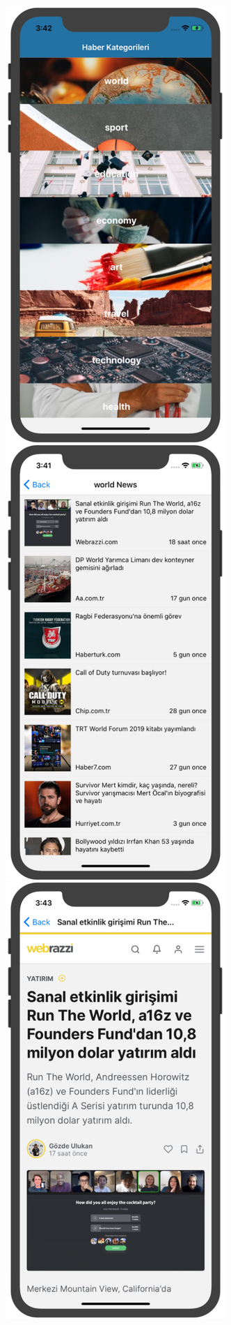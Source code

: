 ![alt text](https://github.com/mehmetyilmaz0/news/blob/master/pics/category.png?raw=true)
![alt text](https://github.com/mehmetyilmaz0/news/blob/master/pics/list.png?raw=true)
![alt text](https://github.com/mehmetyilmaz0/news/blob/master/pics/detail.png?raw=true)
